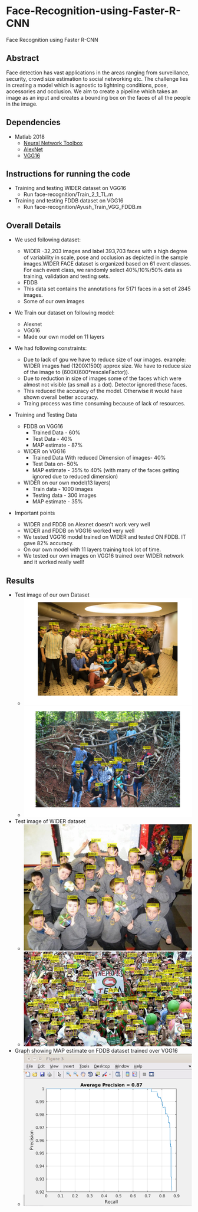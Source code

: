 # Face-Recognition-using-Faster-R-CNN
Face Recognition using Faster R-CNN

## Abstract
Face detection has vast applications in the areas ranging from surveillance, security, crowd size estimation to social networking etc. The challenge lies in creating a model which is agnostic to lightning conditions, pose, accessories and occlusion. We aim to create a pipeline which takes an image as an input and creates a bounding box on the faces of all the people in the image. 

## Dependencies
- Matlab 2018
  - [Neural Network Toolbox](https://www.mathworks.com/products/neural-network.html)
  - [AlexNet](https://www.mathworks.com/help/nnet/ref/alexnet.html)
  - [VGG16](https://www.mathworks.com/help/nnet/ref/vgg16.html)

## Instructions for running the code
- Training and testing WIDER dataset on VGG16
  - Run face-recognition/Train_2_1_TL.m
- Training and testing FDDB dataset on VGG16
  - Run face-recognition/Ayush_Train_VGG_FDDB.m
  
## Overall Details
- We used following dataset:
  - WIDER
    -32,203 images and label 393,703 faces with a high degree of variability in scale, pose and occlusion as depicted in the sample images.WIDER FACE dataset is organized based on 61 event classes. For each event class, we randomly select 40%/10%/50% data as training, validation and testing sets.
  - FDDB
   - This data set contains the annotations for 5171 faces in a set of 2845 images.
  - Some of our own images

- We Train our dataset on following model:
  - Alexnet
  - VGG16
  - Made our own model on 11 layers

- We had following constraints:
  - Due to lack of gpu we have to reduce size of our images.
  example: WIDER images had (1200X1500) approx size. We have to reduce size of the image to (600X(600*rescaleFactor)).
  - Due to reduction in size of images some of the faces which were almost not visible (as small as a dot). Detector ignored these faces.
  - This reduced the accuracy of the model. Otherwise it would have shown overall better accuracy.
  - Traing process was time consuming because of lack of resources.



- Training and Testing Data
  - FDDB on VGG16
    - Trained Data - 60%
    - Test Data - 40%
    - MAP estimate - 87%
  - WIDER on VGG16
    - Trained Data With reduced Dimension of images- 40%
    - Test Data on- 50%
    - MAP estimate - 35% to 40% (with many of the faces getting ignored due to reduced dimension)
  - WIDER on our own model(13 layers)
    - Train data - 1000 images
    - Testing data - 300 images
    - MAP estimate - 35%

- Important points
  - WIDER and FDDB on Alexnet doesn't work very well
  - WIDER and FDDB on VGG16 worked very well
  - We tested VGG16 model trained on WIDER and tested ON FDDB. IT gave 82% accuracy.
  - On our own model with 11 layers training took lot of time.
  - We tested our own images on VGG16 trained over WIDER network and it worked really well!

 

## Results
 - Test image of our own Dataset
    - ![Sample 1](samples/cs2016-19.png)
    - ![Sample 2](samples/csera-19.png)
- Test image of WIDER dataset 
    - ![Sample 3](samples/29_Students_Schoolkids_Students_Schoolkids_29_251.jpg)
    - ![Sample 4](samples/10_People_Marching_People_Marching_2_373.jpg)
- Graph showing MAP estimate on FDDB dataset trained over VGG16
    - ![Sample 5](samples/precision_graph_FDDB.png)
